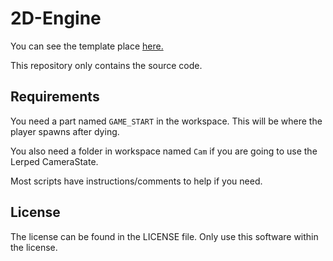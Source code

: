 # 2D-Engine
You can see the template place [here.](https://www.roblox.com/games/9952728220/2D-ENGINE)

This repository only contains the source code.

## Requirements
You need a part named `GAME_START` in the workspace. This will be where the player spawns after dying.

You also need a folder in workspace named `Cam` if you are going to use the Lerped CameraState.

Most scripts have instructions/comments to help if you need.

## License
The license can be found in the LICENSE file. Only use this software within the license.